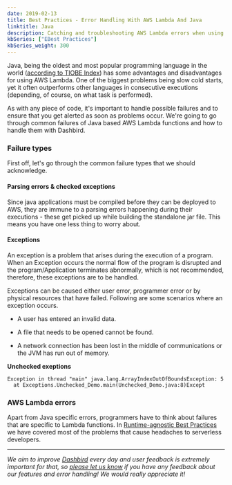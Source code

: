 ```yaml
---
date: 2019-02-13
title: Best Practices - Error Handling With AWS Lambda And Java
linktitle: Java
description: Catching and troubleshooting AWS Lambda errors when using Java.
kbSeries: ["EBest Practices"]
kbSeries_weight: 300
---
```


Java, being the oldest and most popular programming language in the world (<a href='https://www.tiobe.com/tiobe-index/' target="_blank">according to TIOBE Index</a>) has some advantages and disadvantages for using AWS Lambda. One of the biggest problems being slow cold starts, yet it often outperforms other languages in consecutive executions (depending, of course, on what task is performed).

As with any piece of code, it's important to handle possible failures and to ensure that you get alerted as soon as problems occur. We're going to go through common failures of Java based AWS Lambda functions and how to handle them with Dashbird.

### Failure types

First off, let's go through the common failure types that we should acknowledge.

#### Parsing errors & checked exceptions

Since java applications must be compiled before they can be deployed to AWS, they are immune to a parsing errors happening during their executions - these get picked up while building the standalone jar file. This means you have one less thing to worry about.

#### Exceptions

An exception is a problem that arises during the execution of a program. When an Exception occurs the normal flow of the program is disrupted and the program/Application terminates abnormally, which is not recommended, therefore, these exceptions are to be handled.

Exceptions can be caused either user error, programmer error or by physical resources that have failed. Following are some scenarios where an exception occurs.

 * A user has entered an invalid data.

 * A file that needs to be opened cannot be found.

 * A network connection has been lost in the middle of communications or the JVM has run out of memory.


 **Unchecked exeptions**

```
Exception in thread "main" java.lang.ArrayIndexOutOfBoundsException: 5
  at Exceptions.Unchecked_Demo.main(Unchecked_Demo.java:8)Except
```

### AWS Lambda errors

Apart from Java specific errors, programmers have to think about failures that are specific to Lambda functions. In <a href="/best-practices-and-common-use-cases/runtime-agnostic/">Runtime-agnostic Best Practices</a> we have covered most of the problems that cause headaches to serverless developers.

---

_We aim to improve [Dashbird](https://dashbird.io/) every day and user feedback is extremely important for that, so [please let us know](mailto:support@dashbird.io) if you have any feedback about our features and error handling! We would really appreciate it!_
